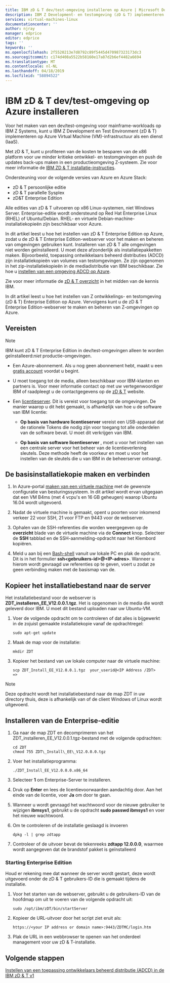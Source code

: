 ```yaml
---
title: IBM zD & T dev/test-omgeving installeren op Azure | Microsoft Docs
description: IBM Z Development- en testomgeving (zD & T) implementeren op Azure Virtual Machine (VM)-infrastructuur als een dienst (IaaS).
services: virtual-machines-linux
documentationcenter: ''
author: njray
manager: edprice
editor: edprice
tags: ''
keywords: ''
ms.openlocfilehash: 2f5520213e7d8792c89f5445d470987323173dc3
ms.sourcegitcommit: c174d408a5522b58160e17a87d2b6ef4482a6694
ms.translationtype: MT
ms.contentlocale: nl-NL
ms.lasthandoff: 04/18/2019
ms.locfileid: "58894522"
---
```

# <a name="install-ibm-zdt-devtest-environment-on-azure"></a>IBM zD & T dev/test-omgeving op Azure installeren

Voor het maken van een dev/test-omgeving voor mainframe-workloads op IBM Z Systems, kunt u IBM Z Development en Test Environment (zD & T) implementeren op Azure Virtual Machine (VM)-infrastructuur als een dienst (IaaS).

Met zD & T, kunt u profiteren van de kosten te besparen van de x86 platform voor uw minder kritieke ontwikkel- en testomgevingen en push de updates back-ups maken in een productieomgeving Z-systeem. Zie voor meer informatie de [IBM ZD & T installatie-instructies](https://www-01.ibm.com/support/docview.wss?uid=swg24044565#INSTALL).

Ondersteuning voor de volgende versies van Azure en Azure Stack:

- zD & T persoonlijke editie
- zD & T parallelle Sysplex
- zD&T Enterprise Edition

Alle edities van zD & T uitvoeren op x86 Linux-systemen, niet Windows Server. Enterprise-editie wordt ondersteund op Red Hat Enterprise Linux (RHEL) of Ubuntu/Debian. RHEL- en virtuele Debian-machine-installatiekopieën zijn beschikbaar voor Azure.

In dit artikel leest u hoe het instellen van zD & T Enterprise Edition op Azure, zodat u de zD & T Enterprise Edition-webserver voor het maken en beheren van omgevingen gebruiken kunt. Installeren van zD & T alle omgevingen niet worden geïnstalleerd. U moet deze afzonderlijk als installatiepakketten maken. Bijvoorbeeld, toepassing ontwikkelaars beheerd distributies (ADCD) zijn installatiekopieën van volumes van testomgevingen. Ze zijn opgenomen in het zip-installatiekopieën in de mediadistributie van IBM beschikbaar. Zie hoe u [instellen van een omgeving ADCD op Azure](demo.md).

Zie voor meer informatie de [zD & T overzicht](https://www.ibm.com/support/knowledgecenter/en/SSTQBD_12.0.0/com.ibm.zdt.overview.gs.doc/topics/c_product_overview.html) in het midden van de kennis IBM.

In dit artikel leest u hoe het instellen van Z ontwikkelings- en testomgeving (zD & T) Enterprise Edition op Azure. Vervolgens kunt u de zD & T Enterprise Edition-webserver te maken en beheren van Z-omgevingen op Azure.

## <a name="prerequisites"></a>Vereisten

> [!NOTE]
> IBM kunt zD & T Enterprise Edition in dev/test-omgevingen alleen te worden geïnstalleerd:*niet* productie-omgevingen.

- Een Azure-abonnement. Als u nog geen abonnement hebt, maakt u een [gratis account](https://azure.microsoft.com/free/?WT.mc_id=A261C142F) voordat u begint.

- U moet toegang tot de media, alleen beschikbaar voor IBM-klanten en partners is. Voor meer informatie contact op met uw vertegenwoordiger IBM of raadpleegt u de contactgegevens op de [zD & T](https://www.ibm.com/us-en/marketplace/z-systems-development-test-environment) website.

- Een [licentieserver](https://www.ibm.com/support/knowledgecenter/en/SSTQBD_12.0.0/com.ibm.zsys.rdt.tools.user.guide.doc/topics/zdt_ee.html). Dit is vereist voor toegang tot de omgevingen. De manier waarop u dit hebt gemaakt, is afhankelijk van hoe u de software van IBM licentie:

     - **Op basis van hardware licentieserver** vereist een USB-apparaat dat de rationele Tokens die nodig zijn voor toegang tot alle onderdelen van de software bevat. U moet dit verkrijgen van IBM.

     - **Op basis van software licentieserver** , moet u voor het instellen van een centrale server voor het beheer van de licentieverlening sleutels. Deze methode heeft de voorkeur en moet u voor het instellen van de sleutels die u van IBM in de beheerserver ontvangt.

## <a name="create-the-base-image-and-connect"></a>De basisinstallatiekopie maken en verbinden

1. In Azure-portal [maken van een virtuele machine](/azure/virtual-machines/linux/quick-create-portal) met de gewenste configuratie van besturingssysteem. In dit artikel wordt ervan uitgegaan dat een VM B4ms (met 4 vcpu's en 16 GB geheugen) waarop Ubuntu 16.04 wordt uitgevoerd.

2. Nadat de virtuele machine is gemaakt, opent u poorten voor inkomend verkeer 22 voor SSH, 21 voor FTP en 9443 voor de webserver.

3. Ophalen van de SSH-referenties die worden weergegeven op de **overzicht** blade van de virtuele machine via de **Connect** knop. Selecteer de **SSH** tabblad en de SSH-aanmelding-opdracht naar het Klembord kopiëren.

4. Meld u aan bij een [Bash-shell](/azure/cloud-shell/quickstart) vanuit uw lokale PC en plak de opdracht. Dit is in het formulier **ssh\<gebruikers-id\>\@\<IP-adres\>**. Wanneer u hierom wordt gevraagd uw referenties op te geven, voert u zodat ze geen verbinding maken met de basismap van de.

## <a name="copy-the-installation-file-to-the-server"></a>Kopieer het installatiebestand naar de server

Het installatiebestand voor de webserver is **ZDT\_installeren\_EE\_V12.0.0.1.tgz**. Het is opgenomen in de media die wordt geleverd door IBM. U moet dit bestand uploaden naar uw Ubuntu-VM.

1. Voer de volgende opdracht om te controleren of dat alles is bijgewerkt in de zojuist gemaakte installatiekopie vanaf de opdrachtregel:

    ```
    sudo apt-get update
    ```

2. Maak de map voor de installatie:

    ```
    mkdir ZDT
    ```

3. Kopieer het bestand van uw lokale computer naar de virtuele machine:

    ```
    scp ZDT_Install_EE_V12.0.0.1.tgz  your_userid@<IP Address /ZDT>   =>
    ```
    
> [!NOTE]
> Deze opdracht wordt het installatiebestand naar de map ZDT in uw directory thuis, deze is afhankelijk van of de client Windows of Linux wordt uitgevoerd.

## <a name="install-the-enterprise-edition"></a>Installeren van de Enterprise-editie

1. Ga naar de map ZDT en decomprimeren van het ZDT\_installeren\_EE\_V12.0.0.1.tgz-bestand met de volgende opdrachten:

    ```
    cd ZDT
    chmod 755 ZDT\_Install\_EE\_V12.0.0.0.tgz
    ```

2. Voer het installatieprogramma:

    ```
    ./ZDT_Install_EE_V12.0.0.0.x86_64
    ```

3. Selecteer **1** om Enterprise-Server te installeren.

4. Druk op **Enter** en lees de licentievoorwaarden aandachtig door. Aan het einde van de licentie, voer **Ja** om door te gaan.

5. Wanneer u wordt gevraagd het wachtwoord voor de nieuwe gebruiker te wijzigen **ibmsys1**, gebruikt u de opdracht **sudo passwd ibmsys1** en voer het nieuwe wachtwoord.

6. Om te controleren of de installatie geslaagd is invoeren

    ```
    dpkg -l | grep zdtapp
    ```

7. Controleer of de uitvoer bevat de tekenreeks **zdtapp 12.0.0.0**, waarmee wordt aangegeven dat de brandstof pakket is geïnstalleerd

### <a name="starting-enterprise-edition"></a>Starting Enterprise Edition

Houd er rekening mee dat wanneer de server wordt gestart, deze wordt uitgevoerd onder de zD & T gebruikers-ID die is gemaakt tijdens de installatie.

1. Voor het starten van de webserver, gebruikt u de gebruikers-ID van de hoofdmap om uit te voeren van de volgende opdracht uit:

    ```
    sudo /opt/ibm/zDT/bin/startServer
    ```

2. Kopieer de URL-uitvoer door het script ziet eruit als:

    ```
    https://<your IP address or domain name>:9443/ZDTMC/login.htm
    ```

3. Plak de URL in een webbrowser te openen van het onderdeel management voor uw zD & T-installatie.

## <a name="next-steps"></a>Volgende stappen

[Instellen van een toepassing ontwikkelaars beheerd distributie (ADCD) in de IBM zD & T v1](./demo.md)
